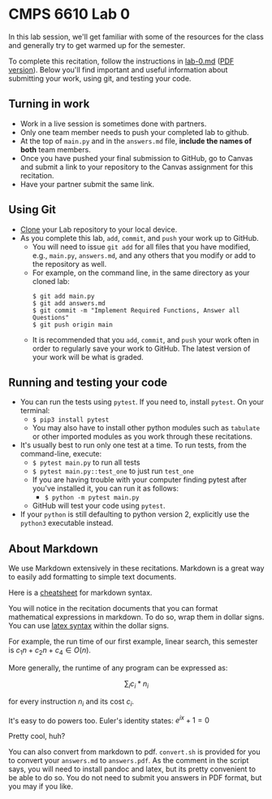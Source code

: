 # CMPS 6610 Lab 0

In this lab session, we'll get familiar with some of the resources for the class and generally try to get warmed up for the semester. 

To complete this recitation, follow the instructions in [lab-0.md](lab-0.md) ([PDF version](lab-0.pdf)). Below you'll find important and useful information about submitting your work, using git, and testing your code. 

## Turning in work
- Work in a live session is sometimes done with partners. 
- Only one team member needs to push your completed lab to github. 
- At the top of `main.py` and in the `answers.md` file, **include the names of both** team members.
- Once you have pushed your final submission to GitHub, go to Canvas and submit a link to your repository to the Canvas assignment for this recitation. 
 - Have your partner submit the same link.

## Using Git 
- [Clone] your Lab repository to your local device.
- As you complete this lab, `add`, `commit`, and `push` your work up to GitHub. 
  - You will need to issue `git add` for all files that you have modified, e.g., `main.py`, `answers.md`, and any others that you modify or add to the repository as well.
  - For example, on the command line, in the same directory as your cloned lab:
    ```
    $ git add main.py
    $ git add answers.md
    $ git commit -m "Implement Required Functions, Answer all Questions"
    $ git push origin main
    ```
  - It is recommended that you `add`, `commit`, and `push` your work often in order to regularly save your work to GitHub. The latest version of your work will be what is graded.

## Running and testing your code
- You can run the tests using `pytest`. If you need to, install `pytest`. On your terminal:
  + `$ pip3 install pytest`
  + You may also have to install other python modules such as `tabulate` or other imported modules as you work through these recitations.
- It's usually best to run only one test at a time. To run tests, from the command-line, execute:
  + `$ pytest main.py` to run all tests
  + `$ pytest main.py::test_one` to just run `test_one`
  + If you are having trouble with your computer finding pytest after you've installed it, you can run it as follows:
    + `$ python -m pytest main.py`
  + GitHub will test your code using `pytest`.
- If your `python` is still defaulting to python version 2, explicitly use the `python3` executable instead. 

## About Markdown

We use Markdown extensively in these recitations. Markdown is a great way to easily add formatting to simple text documents.

Here is a [cheatsheet] for markdown syntax.

You will notice in the recitation documents that you can format mathematical expressions in markdown. To do so, wrap them in dollar signs. You can use [latex syntax] within the dollar signs. 

For example, the run time of our first example, linear search, this semester is $c_1n + c_2n + c_4 \in O(n)$. 

More generally, the runtime of any program can be expressed as:

$$\sum_i c_i * n_i$$

for every instruction $n_i$ and its cost $c_i$.

It's easy to do powers too. Euler's identity states: $e^{ix} + 1 = 0$

Pretty cool, huh?

You can also convert from markdown to pdf. `convert.sh` is provided for you to convert your `answers.md` to `answers.pdf`. As the comment in the script says, you will need to install pandoc and latex, but its pretty convenient to be able to do so. You do not need to submit you answers in PDF format, but you may if you like.

[Clone]: https://docs.github.com/en/github/creating-cloning-and-archiving-repositories/cloning-a-repository-from-github/cloning-a-repository
[cheatsheet]: https://github.com/adam-p/markdown-here/wiki/Markdown-Cheatsheet
[latex syntax]: https://docs.github.com/en/get-started/writing-on-github/working-with-advanced-formatting/writing-mathematical-expressions
